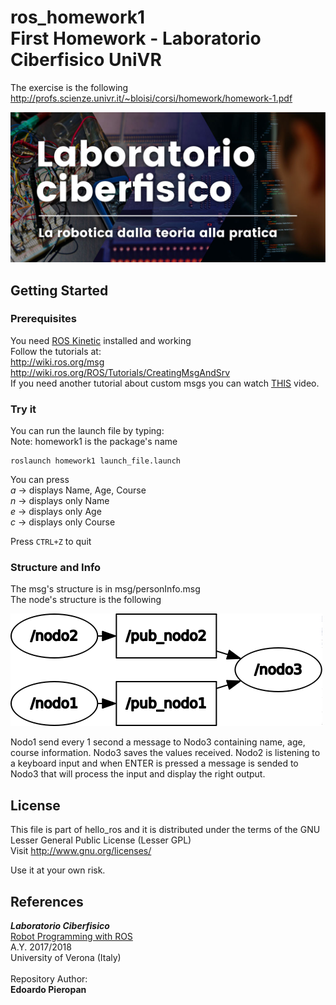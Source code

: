 # ros_homework1 <br >First Homework - Laboratorio Ciberfisico UniVR

The exercise is the following <http://profs.scienze.univr.it/~bloisi/corsi/homework/homework-1.pdf>

![laboratorio ciberfisico](images/cyberphysical-lab.jpg)

## Getting Started

### Prerequisites

You need [ROS Kinetic](http://wiki.ros.org/kinetic/Installation) installed and working <br >
Follow the tutorials at: <br > <http://wiki.ros.org/msg> <br > <http://wiki.ros.org/ROS/Tutorials/CreatingMsgAndSrv>
<br > If you need another tutorial about custom msgs you can watch [THIS](https://www.youtube.com/watch?v=ilRAlo5hi5o) video.

### Try it

You can run the launch file by typing: <br >
Note: homework1 is the package's name

```
roslaunch homework1 launch_file.launch
```
You can press <br >
*a* -> displays Name, Age, Course <br >
*n* -> displays only Name <br >
*e* -> displays only Age <br >
*c* -> displays only Course <br >

Press  `CTRL+Z` to quit

### Structure and Info
The msg's structure is in msg/personInfo.msg <br >
The node's structure is the following

![node structure](images/rosgraph.png)

Nodo1 send every 1 second a message to Nodo3 containing name, age, course information. Nodo3 saves the values received. Nodo2 is listening to a keyboard input and when ENTER is pressed a message is sended to Nodo3 that will process the input and display the right output.

## License

This file is part of hello_ros and it is distributed under the terms of the GNU Lesser General Public License (Lesser GPL) <br >
Visit <http://www.gnu.org/licenses/> <br >

Use it at your own risk.
## References

***Laboratorio Ciberfisico*** <br >
[Robot Programming with ROS](http://profs.scienze.univr.it/%7Ebloisi/corsi/ciberfisico.html) <br >
A.Y. 2017/2018 <br >
University of Verona (Italy) <br > <br >
Repository Author: <br >
**Edoardo Pieropan**

